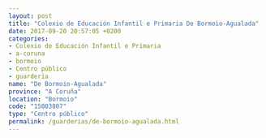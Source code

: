 ```yaml
---
layout: post
title: "Colexio de Educación Infantil e Primaria De Bormoio-Agualada"
date: 2017-09-20 20:57:05 +0200
categories:
- Colexio de Educación Infantil e Primaria
- a-coruna
- bormoio
- Centro público
- guarderia
name: "De Bormoio-Agualada"
province: "A Coruña"
location: "Bormoio"
code: "15003807"
type: "Centro público"
permalink: /guarderias/de-bormoio-agualada.html
---
```

